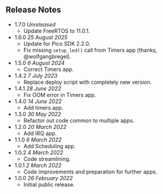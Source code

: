 ## Release Notes ##

* 1.7.0 *Unreleased*
    - Update FreeRTOS to 11.0.1.
* 1.6.0 *25 August 2025*
    * Update for Pico SDK 2.2.0.
    * Fix missing `setup_led()` call from Timers app (thanks, @wolfgangbregel).
* 1.5.0 *6 August 2024*
    * Correct Timers app.
* 1.4.2 *7 July 2023*
    * Replace deploy script with completely new version.
* 1.4.1 *28 June 2022*
    * Fix OOM error in Timers app.
* 1.4.0 *14 June 2022*
    * Add timers app.
* 1.3.0 *30 May 2022*
    * Refactor out code common to multiple apps.
* 1.2.0 *20 March 2022*
    * Add IRQ app.
* 1.1.0 *6 March 2022*
    * Add Scheduling app.
* 1.0.2 *4 March 2022*
    * Code streamlining.
* 1.0.1 *2 March 2022*
    * Code improvements and preparation for further apps.
* 1.0.0 *26 February 2022*
    * Initial public release.

